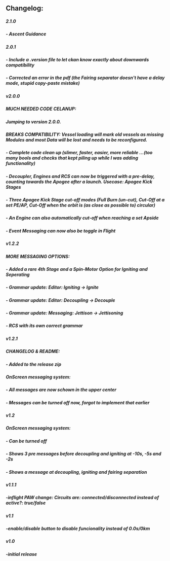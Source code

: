 ## Changelog:
##### 2.1.0
##### - Ascent Guidance
##### 2.0.1
##### - Include a .version file to let ckan know exactly about downwards compatibility
##### - Corrected an error in the pdf (the Fairing separator doesn't have a delay mode, stupid copy-paste mistake)
##### v2.0.0
##### MUCH NEEDED CODE CELANUP:
##### Jumping to version 2.0.0.
##### BREAKS COMPATIBILITY: Vessel loading will mark old vessels as missing Modules and most Data will be lost and needs to be reconfigured.
##### - Complete code clean up (slimer, faster, easier, more reliable ...(too many bools and checks that kept piling up while I was adding functionality)
##### - Decoupler, Engines and RCS can now be triggered with a pre-delay, counting towards the Apogee after a launch. Usecase: Apogee Kick Stages
##### - Three Apogee Kick Stage cut-off modes (Full Burn (un-cut), Cut-Off at a set PE/AP, Cut-Off when the orbit is (as close as possible to) circular)
##### - An Engine can also automatically cut-off when reaching a set Apside
##### - Event Messaging can now also be toggle in Flight
##### v1.2.2
##### MORE MESSAGING OPTIONS:
##### - Added a rare 4th Stage and a Spin-Motor Option for Igniting and Seperating
##### - Grammar update: Editor: Igniting -> Ignite
##### - Grammar update: Editor: Decoupling -> Decouple
##### - Grammar update: Messaging: Jettison -> Jettisoning
##### - RCS with its own correct grammar
##### v1.2.1
##### CHANGELOG & README:
##### - Added to the release zip
##### OnScreen messaging system:
##### - All messages are now schown in the upper center
##### - Messages can be turned off now, forgot to implement that earlier
##### v1.2
##### OnScreen messaging system:
##### - Can be turned off
##### - Shows 3 pre messages before decoupling and igniting at -10s, -5s and -2s
##### - Shows a message at decoupling, igniting and fairing separation
##### v1.1.1
##### -inflight PAW change: Circuits are: connected/disconnected instead of active?: true/false
##### v1.1
##### -enable/disable button to disable funcionality instead of 0.0s/0km
##### v1.0
##### -initial release
